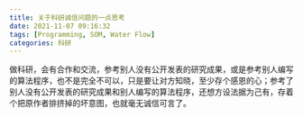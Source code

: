```yaml
---
title: 关于科研诚信问题的一点思考
date: 2021-11-07 09:16:32
tags: [Programming, SOM, Water Flow]
categories: 科研
---
```


做科研，会有合作和交流，参考别人没有公开发表的研究成果，或是参考别人编写的算法程序，也不是完全不可以，只是要让对方知晓，至少存个感恩的心；参考了别人没有公开发表的研究成果和别人编写的算法程序，还想方设法据为己有，存着个把原作者排挤掉的坏意图，也就毫无诚信可言了。
